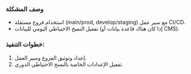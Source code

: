 ### وصف المشكلة
- استخدام فروع مستقلة (main/prod, develop/staging) مع سير عمل CI/CD.
- تفعيل النسخ الاحتياطي اليومي للبيانات (إذا كان هناك قاعدة بيانات أو CMS).

### خطوات التنفيذ:
1. إعداد وتوثيق الفروع وسير العمل.
2. تفعيل الإعدادات الخاصة بالنسخ الاحتياطي الدوري.
